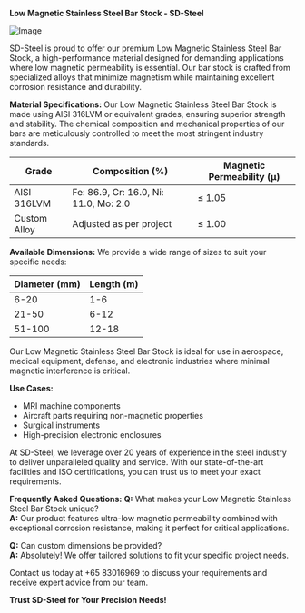 **Low Magnetic Stainless Steel Bar Stock - SD-Steel**

![Image](https://github.com/user-attachments/assets/2567258e-e124-4816-932d-1809bd27ef0b)

SD-Steel is proud to offer our premium Low Magnetic Stainless Steel Bar Stock, a high-performance material designed for demanding applications where low magnetic permeability is essential. Our bar stock is crafted from specialized alloys that minimize magnetism while maintaining excellent corrosion resistance and durability.

**Material Specifications:**
Our Low Magnetic Stainless Steel Bar Stock is made using AISI 316LVM or equivalent grades, ensuring superior strength and stability. The chemical composition and mechanical properties of our bars are meticulously controlled to meet the most stringent industry standards.

| Grade       | Composition (%)        | Magnetic Permeability (μ) |
|-------------|------------------------|---------------------------|
| AISI 316LVM | Fe: 86.9, Cr: 16.0, Ni: 11.0, Mo: 2.0 | ≤ 1.05                   |
| Custom Alloy| Adjusted as per project| ≤ 1.00                   |

**Available Dimensions:**
We provide a wide range of sizes to suit your specific needs:

| Diameter (mm) | Length (m) |
|---------------|------------|
| 6-20          | 1-6        |
| 21-50         | 6-12       |
| 51-100        | 12-18      |

Our Low Magnetic Stainless Steel Bar Stock is ideal for use in aerospace, medical equipment, defense, and electronic industries where minimal magnetic interference is critical.

**Use Cases:**
- MRI machine components
- Aircraft parts requiring non-magnetic properties
- Surgical instruments
- High-precision electronic enclosures

At SD-Steel, we leverage over 20 years of experience in the steel industry to deliver unparalleled quality and service. With our state-of-the-art facilities and ISO certifications, you can trust us to meet your exact requirements.

**Frequently Asked Questions:**
**Q:** What makes your Low Magnetic Stainless Steel Bar Stock unique?  
**A:** Our product features ultra-low magnetic permeability combined with exceptional corrosion resistance, making it perfect for critical applications.

**Q:** Can custom dimensions be provided?  
**A:** Absolutely! We offer tailored solutions to fit your specific project needs.

Contact us today at +65 83016969 to discuss your requirements and receive expert advice from our team.

**Trust SD-Steel for Your Precision Needs!**
